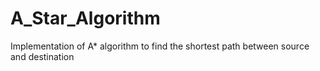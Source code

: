 # A_Star_Algorithm
Implementation of A* algorithm to find the shortest path between source and destination
